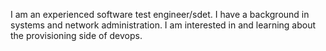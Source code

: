 
I am an experienced software test engineer/sdet. I have a background in systems and network administration. 
I am interested in and learning about the provisioning side of devops.

